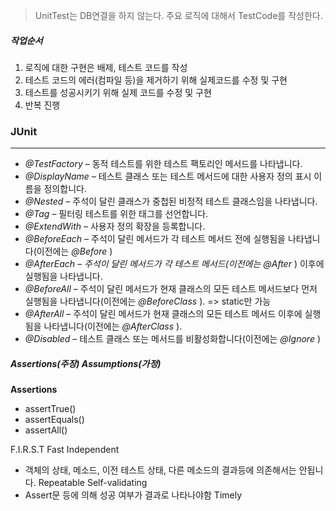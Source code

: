 > UnitTest는 DB연결을 하지 않는다.
> 주요 로직에 대해서 TestCode를 작성한다.

##### 작업순서
1. 로직에 대한 구현은 배제, 테스트 코드를 작성
2. 테스트 코드의 에러(컴파일 등)을 제거하기 위해 실제코드를 수정 및 구현
3. 테스트를 성공시키기 위해 실제 코드를 수정 및 구현
4. 반복 진행 

### JUnit
---
- _@TestFactory_ – 동적 테스트를 위한 테스트 팩토리인 메서드를 나타냅니다.
- _@DisplayName_ – 테스트 클래스 또는 테스트 메서드에 대한 사용자 정의 표시 이름을 정의합니다.
- _@Nested_ – 주석이 달린 클래스가 중첩된 비정적 테스트 클래스임을 나타냅니다.
- _@Tag_ – 필터링 테스트를 위한 태그를 선언합니다.
- _@ExtendWith_ – 사용자 정의 확장을 등록합니다.
- _@BeforeEach –_ 주석이 달린 메서드가 각 테스트 메서드 전에 실행됨을 나타냅니다(이전에는 _@Before_ )
- _@AfterEach – 주석이 달린 메서드가 각 테스트 메서드(이전에는_ _@After_ ) 이후에 실행됨을 나타냅니다.
- _@BeforeAll_ – 주석이 달린 메서드가 현재 클래스의 모든 테스트 메서드보다 먼저 실행됨을 나타냅니다(이전에는 _@BeforeClass_ ). => static만 가능
- _@AfterAll_ – 주석이 달린 메서드가 현재 클래스의 모든 테스트 메서드 이후에 실행됨을 나타냅니다(이전에는 _@AfterClass_ ).
- _@Disabled_ – 테스트 클래스 또는 메서드를 비활성화합니다(이전에는 _@Ignore_ )

##### Assertions(주장) Assumptions(가정)
**Assertions**
- assertTrue()
- assertEquals()
- assertAll()

F.I.R.S.T
Fast
Independent
- 객체의 상태, 메소드, 이전 테스트 상태, 다른 메소드의 결과등에 의존해서는 안됩니다.
Repeatable
Self-validating
- Assert문 등에 의해 성공 여부가 결과로 나타나야함
Timely
